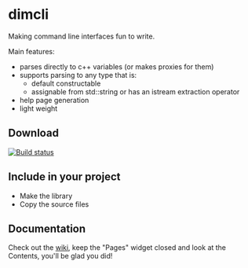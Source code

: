 # dimcli

Making command line interfaces fun to write.

Main features:
- parses directly to c++ variables (or makes proxies for them)
- supports parsing to any type that is:
  - default constructable
  - assignable from std::string or has an istream extraction operator
- help page generation
- light weight

## Download
[![Build status](https://ci.appveyor.com/api/projects/status/02i9uq9asqlb6opy/branch/master?svg=true)](https://ci.appveyor.com/project/gknowles/dimcli/branch/master)

## Include in your project
- Make the library
- Copy the source files

## Documentation
Check out the [wiki](https://github.com/gknowles/dimcli/wiki), keep the 
"Pages" widget closed and look at the Contents, you'll be glad you did!
